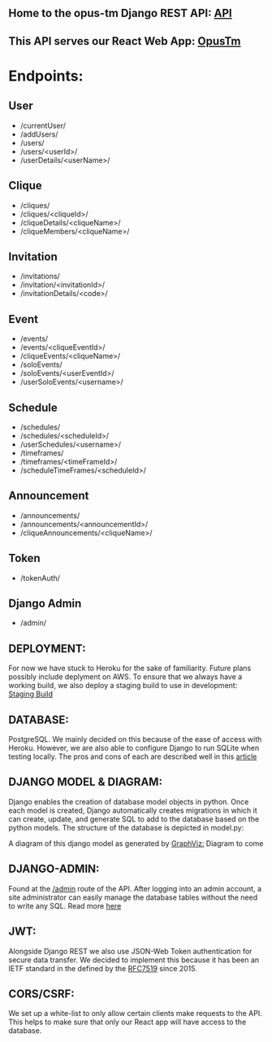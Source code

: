 ## Home to the opus-tm Django REST API: [API](https://opustm-api.herokuapp.com/)
## This API serves our React Web App: [OpusTm](https://opustm.herokuapp.com/)
# Endpoints:
## User
- /currentUser/
- /addUsers/                  
- /users/                         
- /users/&lt;userId&gt;/
- /userDetails/&lt;userName&gt;/
## Clique
- /cliques/
- /cliques/&lt;cliqueId&gt;/
- /cliqueDetails/&lt;cliqueName&gt;/
- /cliqueMembers/&lt;cliqueName&gt;/
## Invitation
- /invitations/
- /invitation/&lt;invitationId&gt;/
- /invitationDetails/&lt;code&gt;/
## Event
- /events/
- /events/&lt;cliqueEventId&gt;/
- /cliqueEvents/&lt;cliqueName&gt;/
- /soloEvents/
- /soloEvents/&lt;userEventId&gt;/
- /userSoloEvents/&lt;username&gt;/
## Schedule
- /schedules/
- /schedules/&lt;scheduleId&gt;/
- /userSchedules/&lt;username&gt;/
- /timeframes/
- /timeframes/&lt;timeFrameId&gt;/
- /scheduleTimeFrames/&lt;scheduleId&gt;/
## Announcement
- /announcements/
- /announcements/&lt;announcementId&gt;/
- /cliqueAnnouncements/&lt;cliqueName&gt;/
## Token
- /tokenAuth/
## Django Admin
- /admin/

## DEPLOYMENT: 
For now we have stuck to Heroku for the sake of familiarity. Future plans possibly include deplyment on AWS. To ensure that we always have a working build, we also deploy a staging build to use in development:
[Staging Build](https://opustm-api-staging.herokuapp.com/)

## DATABASE: 
PostgreSQL. We mainly decided on this because of the ease of access with Heroku. However, we are also able to configure Django to run SQLite when testing locally. The pros and cons of each are described well in this [article](https://tableplus.com/blog/2018/08/sqlite-vs-postgresql-which-database-to-use-and-why.html)

## DJANGO MODEL & DIAGRAM: 
Django enables the creation of database model objects in python. Once each model is created, Django automatically creates migrations in which it can create, update, and generate SQL to add to the database based on the python models. The structure of the database is depicted in model.py:

A diagram of this django model as generated by [GraphViz:](http://www.graphviz.org/documentation/)
Diagram to come

## DJANGO-ADMIN: 
Found at the [/admin](https://opustm-api.herokuapp.com/admin) route of the API. After logging into an admin account, a site administrator can easily manage the database tables without the need to write any SQL. Read more [here](https://docs.djangoproject.com/en/3.1/ref/contrib/admin/)
  
## JWT: 
Alongside Django REST we also use JSON-Web Token authentication for secure data transfer. We decided to implement this because it has been an IETF standard in the defined by the [RFC7519](https://tools.ietf.org/html/rfc7519) since 2015. 

## CORS/CSRF: 
We set up a white-list to only allow certain clients make requests to the API. This helps to make sure that only our React app will have access to the database.


